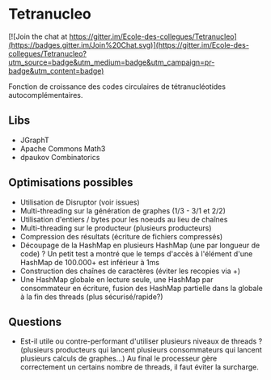 # Tetranucleo

[![Join the chat at https://gitter.im/Ecole-des-collegues/Tetranucleo](https://badges.gitter.im/Join%20Chat.svg)](https://gitter.im/Ecole-des-collegues/Tetranucleo?utm_source=badge&utm_medium=badge&utm_campaign=pr-badge&utm_content=badge)

Fonction de croissance des codes circulaires de tétranucléotides autocomplémentaires.

## Libs

* JGraphT
* Apache Commons Math3
* dpaukov Combinatorics

## Optimisations possibles

- Utilisation de Disruptor (voir issues)
- Multi-threading sur la génération de graphes (1/3 - 3/1 et 2/2)
- Utilisation d'entiers / bytes pour les noeuds au lieu de chaînes
- Multi-threading sur le producteur (plusieurs producteurs)
- Compression des résultats (écriture de fichiers compressés)
- Découpage de la HashMap en plusieurs HashMap (une par longueur de code) ?
  Un petit test a montré que le temps d'accès à l'élément d'une HashMap de 100.000+ est inférieur à 1ms
- Construction des chaînes de caractères (éviter les recopies via +)
- Une HashMap globale en lecture seule, une HashMap par consommateur en écriture,
  fusion des HashMap partielle dans la globale à la fin des threads (plus sécurisé/rapide?) 

## Questions

- Est-il utile ou contre-performant d'utiliser plusieurs niveaux de threads ?
  (plusieurs producteurs qui lancent plusieurs consommateurs qui lancent plusieurs calculs de graphes...)
  Au final le processeur gère correctement un certains nombre de threads, il faut éviter la surcharge.
